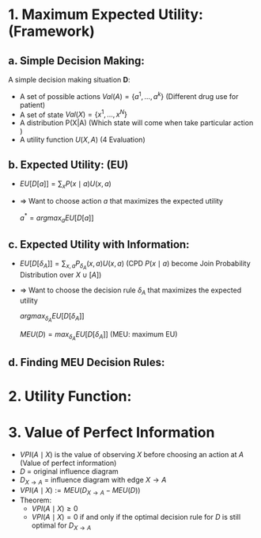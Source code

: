 # 1. Maximum Expected Utility: (Framework)

## a. Simple Decision Making:

A simple decision making situation **D**:

- A set of possible actions $Val(A) = \{a^1,\ldots,a^k \}$  (Different drug use for patient)
- A set of state $Val(X)=\{x^1,\ldots,x^N\}$ 
- A distribution P(X|A) (Which state will come when take particular action )
- A utility function $U(X, A)$ (4 Evaluation)

## b. Expected Utility: (EU)

- $EU[D[a]]=\sum_{x}P(x\mid a)U(x,a)$ 

- => Want to choose action $a$ that maximizes the expected utility

  $a^* = argmax_aEU[D[a]]$ 

## c. Expected Utility with Information:

- $EU[D[\delta_A]] = \sum_{x,a}P_{\delta_A}(x,a) U(x,a)$  (CPD $P(x \mid a)$ become Join Probability Distribution over  $X \cup [A]$)

- => Want to choose the decision rule $δ_A$ that maximizes the expected utility

  $argmax_{δ_A}EU[D[\delta_A]]$ 

  $MEU(D) = max_{δ_A}EU[D[\delta_A]]$   (MEU: maximum EU)

## d. Finding MEU Decision Rules:





# 2. Utility Function:

# 3. Value of Perfect Information

- $VPI(A \mid X)$ is the value of observing $X$ before choosing an action at $A$ (Value of perfect information)
- $D$ = original influence diagram
- $D_{X\rightarrow A}$ = influence diagram with edge $X \rightarrow A$ 
- $VPI(A \mid X) := MEU(D_{X \rightarrow A} - MEU(D))$ 
- Theorem: 
  - $VPI(A \mid X) \geq 0$
  - $VPI(A \mid X) = 0$ if and only if the optimal decision rule for $D$ is still optimal for $D_{X \rightarrow A}$  